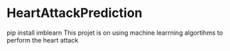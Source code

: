 # HeartAttackPrediction
pip install imblearn
This projet is on using machine learrning algortihms to perform the heart attack
